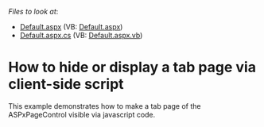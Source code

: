 <!-- default file list -->
*Files to look at*:

* [Default.aspx](./CS/ShowHidePageClientSide/Default.aspx) (VB: [Default.aspx](./VB/ShowHidePageClientSide/Default.aspx))
* [Default.aspx.cs](./CS/ShowHidePageClientSide/Default.aspx.cs) (VB: [Default.aspx.vb](./VB/ShowHidePageClientSide/Default.aspx.vb))
<!-- default file list end -->
# How to hide or display a tab page via client-side script


<p>This example demonstrates how to make a tab page of the ASPxPageControl visible via javascript code.</p>

<br/>


